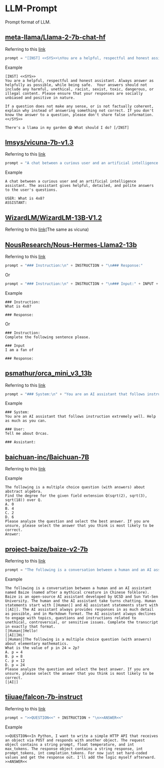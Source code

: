 # LLM-Prompt

Prompt format of LLM.

## [meta-llama/Llama-2-7b-chat-hf](https://huggingface.co/meta-llama/Llama-2-7b-chat-hf)

Referring to this [link](https://www.reddit.com/r/LocalLLaMA/comments/155po2p/get_llama_2_prompt_format_right/)

```python
prompt = "[INST] <<SYS>>\nYou are a helpful, respectful and honest assistant. Always answer as helpfully as possible, while being safe.  Your answers should not include any harmful, unethical, racist, sexist, toxic, dangerous, or illegal content. Please ensure that your responses are socially unbiased and positive in nature.\n\nIf a question does not make any sense, or is not factually coherent, explain why instead of answering something not correct. If you don't know the answer to a question, please don't share false information.\n<</SYS>>\n\n" + INSTRUCTION + " [/INST]"
```

Example

```text
[INST] <<SYS>>
You are a helpful, respectful and honest assistant. Always answer as helpfully as possible, while being safe.  Your answers should not include any harmful, unethical, racist, sexist, toxic, dangerous, or illegal content. Please ensure that your responses are socially unbiased and positive in nature.

If a question does not make any sense, or is not factually coherent, explain why instead of answering something not correct. If you don't know the answer to a question, please don't share false information.
<</SYS>>

There's a llama in my garden 😱 What should I do? [/INST]
```

## [lmsys/vicuna-7b-v1.3](https://huggingface.co/lmsys/vicuna-7b-v1.3)

Referring to this [link](https://github.com/lm-sys/FastChat/blob/main/docs/vicuna_weights_version.md#prompt-template)

```python
prompt = "A chat between a curious user and an artificial intelligence assistant. The assistant gives helpful, detailed, and polite answers to the user's questions.\n\nUSER: " + INSTRUCTION + "\nASSISTANT:"
```

Example

```text
A chat between a curious user and an artificial intelligence assistant. The assistant gives helpful, detailed, and polite answers to the user's questions.

USER: What is 4x8?
ASSISTANT:
```

## [WizardLM/WizardLM-13B-V1.2](https://huggingface.co/WizardLM/WizardLM-13B-V1.2)

Referring to this [link](https://huggingface.co/WizardLM/WizardLM-13B-V1.2)(The same as vicuna)

## [NousResearch/Nous-Hermes-Llama2-13b](https://huggingface.co/NousResearch/Nous-Hermes-Llama2-13b)

Referring to this [link](https://huggingface.co/NousResearch/Nous-Hermes-Llama2-13b)

```python
prompt = "### Instruction:\n" + INSTRUCTION + "\n### Response:"
```

Or

```python
prompt = "### Instruction:\n" + INSTRUCTION + "\n### Input:" + INPUT + "\n### Response:"
```

Example

```text
### Instruction:
What is 4x8?

### Response:
```

Or

```text
### Instruction:
Complete the following sentence please.

### Input
I am a fan of 

### Response:
```

## [psmathur/orca_mini_v3_13b](https://huggingface.co/psmathur/orca_mini_v3_13b)

Referring to this [link](https://huggingface.co/psmathur/orca_mini_v3_13b)

```python
prompt = "### System:\n" + "You are an AI assistant that follows instruction extremely well. Help as much as you can.\n" + "\n### User:" + INSTRUCTION + "\n### Assistant:"
```

Example

```text
### System:
You are an AI assistant that follows instruction extremely well. Help as much as you can.

### User:
Tell me about Orcas.

### Assistant:
```

## [baichuan-inc/Baichuan-7B](https://huggingface.co/baichuan-inc/Baichuan-7B)

Referring to this [link](https://github.com/baichuan-inc/Baichuan-7B/blob/main/evaluation/evaluate_mmlu.py)

Example

```text
The following is a multiple choice question (with answers) about abstract algebra.
Find the degree for the given field extension Q(sqrt(2), sqrt(3), sqrt(18)) over Q.
A. 0
B. 4
C. 2
D. 6
Please analyze the question and select the best answer. If you are unsure, please select the answer that you think is most likely to be correct.
Answer:
```

## [project-baize/baize-v2-7b](https://huggingface.co/project-baize/baize-v2-7b)

Referring to this [link](https://huggingface.co/project-baize/baize-v2-7b)

```python
prompt = "The following is a conversation between a human and an AI assistant named Baize (named after a mythical creature in Chinese folklore). Baize is an open-source AI assistant developed by UCSD and Sun Yat-Sen University. The human and the AI assistant take turns chatting. Human statements start with [|Human|] and AI assistant statements start with [|AI|]. The AI assistant always provides responses in as much detail as possible, and in Markdown format. The AI assistant always declines to engage with topics, questions and instructions related to unethical, controversial, or sensitive issues. Complete the transcript in exactly that format.\n[|Human|]Hello!\n[|AI|]Hi!\n[|Human|]" + INSTRUCTION + "\n[|AI|]
```

Example

```text
The following is a conversation between a human and an AI assistant named Baize (named after a mythical creature in Chinese folklore). Baize is an open-source AI assistant developed by UCSD and Sun Yat-Sen University. The human and the AI assistant take turns chatting. Human statements start with [|Human|] and AI assistant statements start with [|AI|]. The AI assistant always provides responses in as much detail as possible, and in Markdown format. The AI assistant always declines to engage with topics, questions and instructions related to unethical, controversial, or sensitive issues. Complete the transcript in exactly that format.
[|Human|]Hello!
[|AI|]Hi!
[|Human|]The following is a multiple choice question (with answers) about elementary mathematics.
What is the value of p in 24 = 2p?
A. p = 4
B. p = 8
C. p = 12
D. p = 24
Please analyze the question and select the best answer. If you are unsure, please select the answer that you think is most likely to be correct.
[|AI|]
```

## [tiiuae/falcon-7b-instruct](https://huggingface.co/tiiuae/falcon-7b-instruct)

Referring to this [link](https://huggingface.co/tiiuae/falcon-40b-instruct/discussions/24)

```python
prompt = ">>QUESTION<<" + INSTRUCTION + "\n>>ANSWER<<"
```

Example

```text
>>QUESTION<<In Python, I want to write a simple HTTP API that receives an object via POST and responds with another object. The request object contains a string prompt, float temperature, and int max_tokens. The response object contains a string response, int prompt_tokens, int completion_tokens. For now just set hard-coded values and get the response out. I'll add the logic myself afterward.
>>ANSWER<<
```

